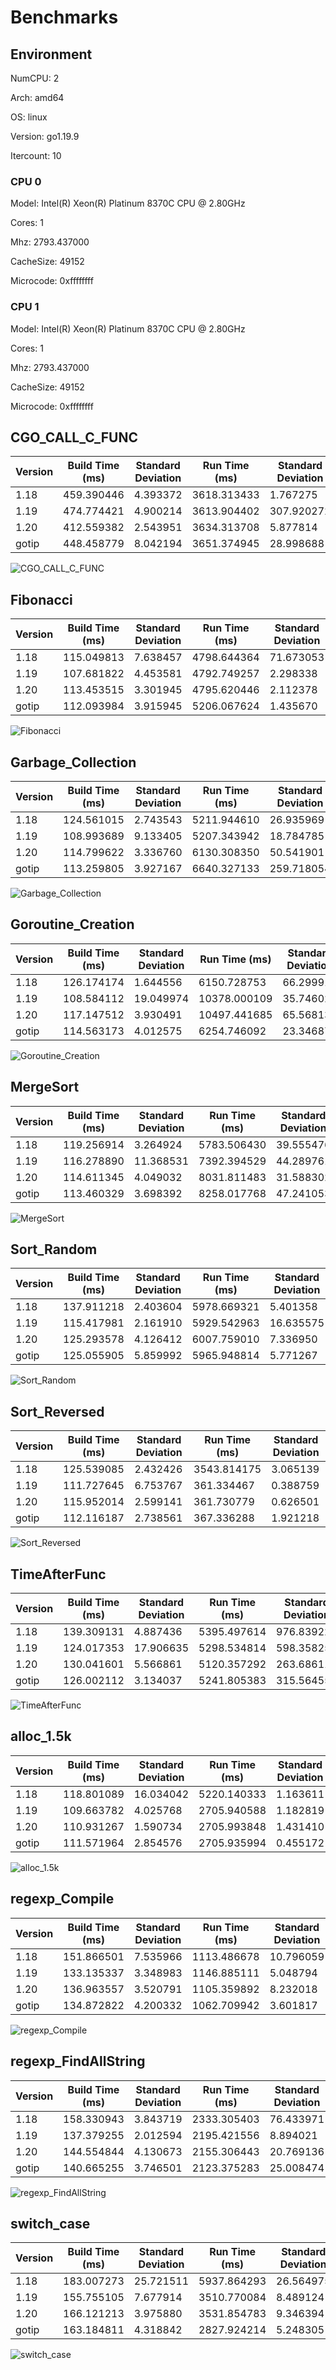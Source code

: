 # Benchmarks

## Environment

NumCPU: 2

Arch: amd64

OS: linux

Version: go1.19.9

Itercount: 10

### CPU 0

Model: Intel(R) Xeon(R) Platinum 8370C CPU @ 2.80GHz

Cores: 1

Mhz: 2793.437000

CacheSize: 49152

Microcode: 0xffffffff

### CPU 1

Model: Intel(R) Xeon(R) Platinum 8370C CPU @ 2.80GHz

Cores: 1

Mhz: 2793.437000

CacheSize: 49152

Microcode: 0xffffffff

## CGO_CALL_C_FUNC

| Version | Build Time (ms) | Standard Deviation | Run Time (ms) | Standard Deviation |
| ------ | ------ | ------ | ------ | ------ |
| 1.18 | 459.390446 | 4.393372 | 3618.313433 | 1.767275 |
| 1.19 | 474.774421 | 4.900214 | 3613.904402 | 307.920272 |
| 1.20 | 412.559382 | 2.543951 | 3634.313708 | 5.877814 |
| gotip | 448.458779 | 8.042194 | 3651.374945 | 28.998688 |

![CGO_CALL_C_FUNC](./CGO_CALL_C_FUNC__1eb049ef6b.png)

## Fibonacci

| Version | Build Time (ms) | Standard Deviation | Run Time (ms) | Standard Deviation |
| ------ | ------ | ------ | ------ | ------ |
| 1.18 | 115.049813 | 7.638457 | 4798.644364 | 71.673053 |
| 1.19 | 107.681822 | 4.453581 | 4792.749257 | 2.298338 |
| 1.20 | 113.453515 | 3.301945 | 4795.620446 | 2.112378 |
| gotip | 112.093984 | 3.915945 | 5206.067624 | 1.435670 |

![Fibonacci](./Fibonacci__016be0f0bc.png)

## Garbage_Collection

| Version | Build Time (ms) | Standard Deviation | Run Time (ms) | Standard Deviation |
| ------ | ------ | ------ | ------ | ------ |
| 1.18 | 124.561015 | 2.743543 | 5211.944610 | 26.935969 |
| 1.19 | 108.993689 | 9.133405 | 5207.343942 | 18.784785 |
| 1.20 | 114.799622 | 3.336760 | 6130.308350 | 50.541901 |
| gotip | 113.259805 | 3.927167 | 6640.327133 | 259.718054 |

![Garbage_Collection](./Garbage_Collection__f27466590e.png)

## Goroutine_Creation

| Version | Build Time (ms) | Standard Deviation | Run Time (ms) | Standard Deviation |
| ------ | ------ | ------ | ------ | ------ |
| 1.18 | 126.174174 | 1.644556 | 6150.728753 | 66.299917 |
| 1.19 | 108.584112 | 19.049974 | 10378.000109 | 35.746028 |
| 1.20 | 117.147512 | 3.930491 | 10497.441685 | 65.568136 |
| gotip | 114.563173 | 4.012575 | 6254.746092 | 23.346873 |

![Goroutine_Creation](./Goroutine_Creation__c0773f341a.png)

## MergeSort

| Version | Build Time (ms) | Standard Deviation | Run Time (ms) | Standard Deviation |
| ------ | ------ | ------ | ------ | ------ |
| 1.18 | 119.256914 | 3.264924 | 5783.506430 | 39.555476 |
| 1.19 | 116.278890 | 11.368531 | 7392.394529 | 44.289761 |
| 1.20 | 114.611345 | 4.049032 | 8031.811483 | 31.588302 |
| gotip | 113.460329 | 3.698392 | 8258.017768 | 47.241053 |

![MergeSort](./MergeSort__619024e898.png)

## Sort_Random

| Version | Build Time (ms) | Standard Deviation | Run Time (ms) | Standard Deviation |
| ------ | ------ | ------ | ------ | ------ |
| 1.18 | 137.911218 | 2.403604 | 5978.669321 | 5.401358 |
| 1.19 | 115.417981 | 2.161910 | 5929.542963 | 16.635575 |
| 1.20 | 125.293578 | 4.126412 | 6007.759010 | 7.336950 |
| gotip | 125.055905 | 5.859992 | 5965.948814 | 5.771267 |

![Sort_Random](./Sort_Random__7a0a58c9e3.png)

## Sort_Reversed

| Version | Build Time (ms) | Standard Deviation | Run Time (ms) | Standard Deviation |
| ------ | ------ | ------ | ------ | ------ |
| 1.18 | 125.539085 | 2.432426 | 3543.814175 | 3.065139 |
| 1.19 | 111.727645 | 6.753767 | 361.334467 | 0.388759 |
| 1.20 | 115.952014 | 2.599141 | 361.730779 | 0.626501 |
| gotip | 112.116187 | 2.738561 | 367.336288 | 1.921218 |

![Sort_Reversed](./Sort_Reversed__4f239a2e28.png)

## TimeAfterFunc

| Version | Build Time (ms) | Standard Deviation | Run Time (ms) | Standard Deviation |
| ------ | ------ | ------ | ------ | ------ |
| 1.18 | 139.309131 | 4.887436 | 5395.497614 | 976.839223 |
| 1.19 | 124.017353 | 17.906635 | 5298.534814 | 598.358257 |
| 1.20 | 130.041601 | 5.566861 | 5120.357292 | 263.686113 |
| gotip | 126.002112 | 3.134037 | 5241.805383 | 315.564555 |

![TimeAfterFunc](./TimeAfterFunc__b4a2fe2bf5.png)

## alloc_1.5k

| Version | Build Time (ms) | Standard Deviation | Run Time (ms) | Standard Deviation |
| ------ | ------ | ------ | ------ | ------ |
| 1.18 | 118.801089 | 16.034042 | 5220.140333 | 1.163611 |
| 1.19 | 109.663782 | 4.025768 | 2705.940588 | 1.182819 |
| 1.20 | 110.931267 | 1.590734 | 2705.993848 | 1.431410 |
| gotip | 111.571964 | 2.854576 | 2705.935994 | 0.455172 |

![alloc_1.5k](./alloc_1.5k__78691b2f49.png)

## regexp_Compile

| Version | Build Time (ms) | Standard Deviation | Run Time (ms) | Standard Deviation |
| ------ | ------ | ------ | ------ | ------ |
| 1.18 | 151.866501 | 7.535966 | 1113.486678 | 10.796059 |
| 1.19 | 133.135337 | 3.348983 | 1146.885111 | 5.048794 |
| 1.20 | 136.963557 | 3.520791 | 1105.359892 | 8.232018 |
| gotip | 134.872822 | 4.200332 | 1062.709942 | 3.601817 |

![regexp_Compile](./regexp_Compile__b52c0e0ed5.png)

## regexp_FindAllString

| Version | Build Time (ms) | Standard Deviation | Run Time (ms) | Standard Deviation |
| ------ | ------ | ------ | ------ | ------ |
| 1.18 | 158.330943 | 3.843719 | 2333.305403 | 76.433971 |
| 1.19 | 137.379255 | 2.012594 | 2195.421556 | 8.894021 |
| 1.20 | 144.554844 | 4.130673 | 2155.306443 | 20.769136 |
| gotip | 140.665255 | 3.746501 | 2123.375283 | 25.008474 |

![regexp_FindAllString](./regexp_FindAllString__efbe67306d.png)

## switch_case

| Version | Build Time (ms) | Standard Deviation | Run Time (ms) | Standard Deviation |
| ------ | ------ | ------ | ------ | ------ |
| 1.18 | 183.007273 | 25.721511 | 5937.864293 | 26.564975 |
| 1.19 | 155.755105 | 7.677914 | 3510.770084 | 8.489124 |
| 1.20 | 166.121213 | 3.975880 | 3531.854783 | 9.346394 |
| gotip | 163.184811 | 4.318842 | 2827.924214 | 5.248305 |

![switch_case](./switch_case__725e73000e.png)

